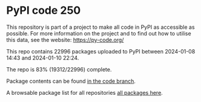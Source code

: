 # PyPI code 250

This repository is part of a project to make all code in PyPI as accessible as possible. For more information 
on the project and to find out how to utilise this data, see the website: https://py-code.org/

This repo contains 22996 packages uploaded to PyPI between 
2024-01-08 14:43 and 2024-01-10 22:24.

The repo is 83% (19312/22996) complete.

Package contents can be found [in the code branch](https://github.com/pypi-data/pypi-mirror-250/tree/code/packages).

A browsable package list for all repositories [all packages here](https://py-code.org/repositories/pypi-mirror-250).



